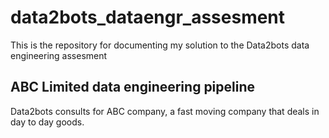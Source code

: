 # data2bots_dataengr_assesment
This is the repository for documenting my solution to the Data2bots data engineering assesment 

## ABC Limited data engineering pipeline 
Data2bots consults for ABC company, a fast moving company that deals in day to day goods. 